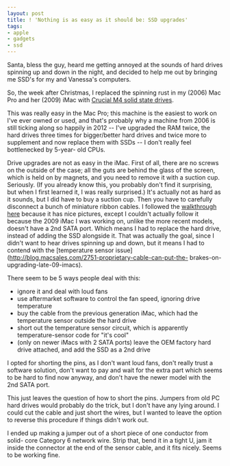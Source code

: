 ```yaml
---
layout: post
title: ! 'Nothing is as easy as it should be: SSD upgrades'
tags:
- apple
- gadgets
- ssd
---
```

Santa, bless the guy, heard me getting annoyed at the sounds of hard drives
spinning up and down in the night, and decided to help me out by bringing me
SSD's for my and Vanessa's computers.

So, the week after Christmas, I replaced the spinning rust in my (2006) Mac
Pro and her (2009) iMac with [Crucial M4 solid state
drives](http://amzn.to/wUySKX).

This was really easy in the Mac Pro; this machine is the easiest to work on
I've ever owned or used, and that's probably why a machine from 2006 is still
ticking along so happily in 2012 -- I've upgraded the RAM twice, the hard
drives three times for bigger/better hard drives and twice more to supplement
and now replace them with SSDs -- I don't really feel bottlenecked by 5-year-
old CPUs.

Drive upgrades are not as easy in the iMac. First of all, there are no screws
on the outside of the case; all the guts are behind the glass of the screen,
which is held on by magnets, and you need to remove it with a suction cup.
Seriously. (If you already know this, you probably don't find it surprising,
but when I first learned it, I was really surprised.) It's actually not as
hard as it sounds, but I did have to buy a suction cup. Then you have to
carefully disconnect a bunch of miniature ribbon cables. I followed the
[walkthrough here](http://www.btobey.com/learn/imac-ssd-install.php) because
it has nice pictures, except I couldn't actually follow it because the 2009
iMac I was working on, unlike the more recent models, doesn't have a 2nd SATA
port. Which means I had to replace the hard drive, instead of adding the SSD
alongside it. That was actually the goal, since I didn't want to hear drives
spinning up and down, but it means I had to contend with the [temperature
sensor issue](http://blog.macsales.com/2751-proprietary-cable-can-put-the-
brakes-on-upgrading-late-09-imacs).

There seem to be 5 ways people deal with this:

  * ignore it and deal with loud fans
  * use aftermarket software to control the fan speed, ignoring drive temperature
  * buy the cable from the previous generation iMac, which had the temperature sensor outside the hard drive
  * short out the temperature sensor circuit, which is apparently temperature-sensor code for "it's cool"
  * (only on newer iMacs with 2 SATA ports) leave the OEM factory hard drive attached, and add the SSD as a 2nd drive

I opted for shorting the pins, as I don't want loud fans, don't really trust a
software solution, don't want to pay and wait for the extra part which seems
to be hard to find now anyway, and don't have the newer model with the 2nd
SATA port.

This just leaves the question of how to short the pins. Jumpers from old PC
hard drives would probably do the trick, but I don't have any lying around. I
could cut the cable and just short the wires, but I wanted to leave the option
to reverse this procedure if things didn't work out.

I ended up making a jumper out of a short piece of one conductor from solid-
core Category 6 network wire. Strip that, bend it in a tight U, jam it inside
the connector at the end of the sensor cable, and it fits nicely. Seems to be
working fine.

